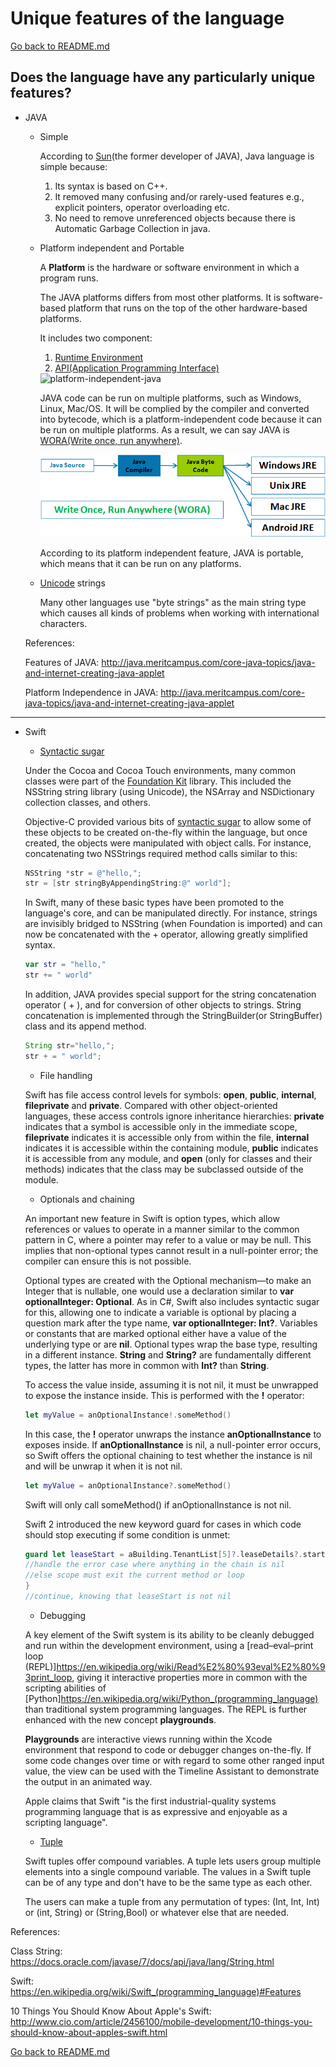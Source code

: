 # Unique features of the language

[Go back to README.md](README.md)

## Does the language have any particularly unique features?

* JAVA

  * Simple

    According to [Sun](https://en.wikipedia.org/wiki/Sun_Microsystems)(the former developer of JAVA), Java language is simple because:

    1. Its syntax is based on C++.
    2. It removed many confusing and/or rarely-used features e.g., explicit pointers, operator overloading etc.
    3. No need to remove unreferenced objects because there is Automatic Garbage Collection in java.

  * Platform independent and Portable

    A **Platform** is the hardware or software environment in which a program runs.

    The JAVA platforms differs from most other platforms. It is software-based platform that runs on the top of the other hardware-based platforms.

    It includes two component:
    1. [Runtime Environment](https://en.wikipedia.org/wiki/Runtime_system)
    2. [API(Application Programming Interface)](https://en.wikipedia.org/wiki/Application_programming_interface)

    <img src="images/platform-independent-java.png" alt="platform-independent-java">

    JAVA code can be run on multiple platforms, such as Windows, Linux, Mac/OS. It will be complied by the compiler and converted into bytecode, which is a platform-independent code because it can be run on multiple platforms. As a result, we can say JAVA is [WORA(Write once, run anywhere)](https://en.wikipedia.org/wiki/Write_once,_run_anywhere).

    <img src="images/Platform-Independence-WORA.png" alt="WORA">

    According to its platform independent feature, JAVA is portable, which means that it can be run on any platforms.

  * [Unicode](https://en.wikipedia.org/wiki/Unicode_equivalence) strings

    Many other languages use "byte strings" as the main string type which causes all kinds of problems when working with international characters.

  References:

  Features of JAVA: <http://java.meritcampus.com/core-java-topics/java-and-internet-creating-java-applet>

  Platform Independence in JAVA: <http://java.meritcampus.com/core-java-topics/java-and-internet-creating-java-applet>

---
 * Swift

    * [Syntactic sugar](https://en.wikipedia.org/wiki/Syntactic_sugar)

    Under the Cocoa and Cocoa Touch environments, many common classes were part of the [Foundation Kit](https://en.wikipedia.org/wiki/Foundation_Kit) library. This included the NSString string library (using Unicode), the NSArray and NSDictionary collection classes, and others.

    Objective-C provided various bits of [syntactic sugar](https://en.wikipedia.org/wiki/Syntactic_sugar) to allow some of these objects to be created on-the-fly within the language, but once created, the objects were manipulated with object calls. For instance, concatenating two NSStrings required method calls similar to this:

    ```Objective-C
    NSString *str = @"hello,";
    str = [str stringByAppendingString:@" world"];
    ```

    In Swift, many of these basic types have been promoted to the language's core, and can be manipulated directly. For instance, strings are invisibly bridged to NSString (when Foundation is imported) and can now be concatenated with the + operator, allowing greatly simplified syntax.

    ```Swift
    var str = "hello,"
    str += " world"
    ```

    In addition, JAVA provides special support for the string concatenation operator ( + ), and for conversion of other objects to strings. String concatenation is implemented through the StringBuilder(or StringBuffer) class and its append method.

    ```JAVA
    String str="hello,";
    str + = " world";
    ```

    * File handling

    Swift has file access control levels for symbols: **open**, **public**, **internal**, **fileprivate** and **private**. Compared with other object-oriented languages, these access controls ignore inheritance hierarchies: **private** indicates that a symbol is accessible only in the immediate scope, **fileprivate** indicates it is accessible only from within the file, **internal** indicates it is accessible within the containing module, **public** indicates it is accessible from any module, and **open** (only for classes and their methods) indicates that the class may be subclassed outside of the module.

    * Optionals and chaining

    An important new feature in Swift is option types, which allow references or values to operate in a manner similar to the common pattern in C, where a pointer may refer to a value or may be null. This implies that non-optional types cannot result in a null-pointer error; the compiler can ensure this is not possible.

    Optional types are created with the Optional mechanism—to make an Integer that is nullable, one would use a declaration similar to **var optionalInteger: Optional<Int>**. As in C#, Swift also includes syntactic sugar for this, allowing one to indicate a variable is optional by placing a question mark after the type name, **var optionalInteger: Int?**. Variables or constants that are marked optional either have a value of the underlying type or are **nil**. Optional types wrap the base type, resulting in a different instance. **String** and **String?** are fundamentally different types, the latter has more in common with **Int?** than **String**.

    To access the value inside, assuming it is not nil, it must be unwrapped to expose the instance inside. This is performed with the **!** operator:

    ```Swift
    let myValue = anOptionalInstance!.someMethod()
    ```

    In this case, the **!** operator unwraps the instance **anOptionalInstance** to exposes inside. If **anOptionalInstance** is nil, a null-pointer error occurs, so Swift offers the optional chaining to test whether the instance is nil and will be unwrap it when it is not nil.

    ```Swift
    let myValue = anOptionalInstance?.someMethod()
    ```

    Swift will only call someMethod() if anOptionalInstance is not nil.

    Swift 2 introduced the new keyword guard for cases in which code should stop executing if some condition is unmet:

    ```Swift
    guard let leaseStart = aBuilding.TenantList[5]?.leaseDetails?.startDate else {
    //handle the error case where anything in the chain is nil
    //else scope must exit the current method or loop
    }
    //continue, knowing that leaseStart is not nil
    ```

    * Debugging

    A key element of the Swift system is its ability to be cleanly debugged and run within the development environment, using a [read–eval–print loop (REPL)]<https://en.wikipedia.org/wiki/Read%E2%80%93eval%E2%80%93print_loop>, giving it interactive properties more in common with the scripting abilities of [Python]<https://en.wikipedia.org/wiki/Python_(programming_language)> than traditional system programming languages. The REPL is further enhanced with the new concept **playgrounds**.

    **Playgrounds**  are interactive views running within the Xcode environment that respond to code or debugger changes on-the-fly. If some code changes over time or with regard to some other ranged input value, the view can be used with the Timeline Assistant to demonstrate the output in an animated way.

    Apple claims that Swift "is the first industrial-quality systems programming language that is as expressive and enjoyable as a scripting language".

    * [Tuple](https://en.wikipedia.org/wiki/Tuple)

    Swift tuples offer compound variables. A tuple lets users group multiple elements into a single compound variable. The values in a Swift tuple can be of any type and don't have to be the same type as each other.

    The users can make a tuple from any permutation of types: (Int, Int, Int) or (int, String) or (String,Bool) or whatever else that are needed.

  References:

  Class String: <https://docs.oracle.com/javase/7/docs/api/java/lang/String.html>

  Swift:
  <https://en.wikipedia.org/wiki/Swift_(programming_language)#Features>

  10 Things You Should Know About Apple's Swift: <http://www.cio.com/article/2456100/mobile-development/10-things-you-should-know-about-apples-swift.html>

[Go back to README.md](README.md)
